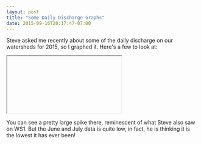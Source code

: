 ```yaml
---
layout: post
title: "Some Daily Discharge Graphs"
date: 2015-09-16T20:17:47-07:00
---
```


Steve asked me recently about some of the daily discharge on our watersheds for 2015, so I graphed it. Here's a few to look at:

<iframe srcdoc="
<html><head>
<script src="https://cdnjs.cloudflare.com/ajax/libs/d3/3.5.6/d3.min.js" charset="utf-8"></script>
  <script src="http://labratrevenge.com/d3-tip/javascripts/d3.tip.v0.6.3.js"></script>
</head>
<style>
  body {
  font-family: 'Helvetica Neue', Helvetica, sans-serif;
  font-size: 10px;
  font-style: normal;
  background-color: grey;
}
  
 path { 
  stroke: purple;
  stroke-width: 2;
  fill: none;
}

.axis path,
.axis line {
  fill: none;
  stroke: #fff;
  shape-rendering: crispEdges;
}

.line {
  fill: none;
  stroke: purple;
  shape-rendering: crispEdges;
}
</style>
<body>
<p> This is Watershed 2, in 2015</p>
  <script>
      var margin = {
      top: 20,
      right: 20,
      bottom: 30,
      left: 50
    },
    width = 700 - margin.left - margin.right,
    height = 400 - margin.top - margin.bottom;

  var format = d3.time.format("%Y-%m-%d");

  var date_format = d3.time.format("%d %b");

  var x = d3.time.scale()
    .range([0, width]);

  var y = d3.scale.linear()
    .range([height, 0]);

  var xAxis = d3.svg.axis()
    .scale(x)
    .orient("bottom")
    .tickFormat(date_format);

  var yAxis = d3.svg.axis()
    .scale(y)
    .orient("left");

  var valueline = d3.svg.line()
    .interpolate("basis")
    .x(function(d) {
      return x(d.MyDate);
    })
    .y(function(d) {
      return y(d.Mean_Q);
    });


  var svg = d3.select("body").append("svg")
    .attr("width", width + margin.left + margin.right)
    .attr("height", height + margin.top + margin.bottom)
    .append("g")
    .attr("transform", "translate(" + margin.left + "," + margin.top + ")");

  d3.csv("https://raw.githubusercontent.com/dataRonin/weir2k/master/GSWS02_2015_daily.csv",
    function(d) {
      return {
        Sitecode: d.STCODE,
        Format: d.FORMAT,
        Wateryear: d.WATERYEAR,
        MyDate: format.parse(d.DATE),
        Mean_Q: +d.MEAN_Q,
        Max_Q: +d.MAX_Q,
        Min_Q: +d.MIN_Q,
      };
    },
    function(error, rows) {
      rows.forEach(function(d) {
        x.domain(d3.extent(rows, function(d) {
          return d.MyDate;
        }));
        y.domain(d3.extent(rows, function(d) {
          return d.Mean_Q;
        }));
        
        svg.append("g")
          .attr("class", "x axis")
          .attr("transform", "translate(0," + height + ")")
          .call(xAxis);

        svg.append("g")
          .attr("class", "y axis")
          .call(yAxis)
          .append("text")
          .attr("transform", "rotate(-90)")
          .attr("y", 20)
          .attr("dy", ".71em")
          .style("text-anchor", "end")
          .text("Mean Q, cfs");

        svg.append("path")
          .attr("class", "line")
          .attr("d", valueline(rows));
      });
    });
  </script>
</body></html>"></iframe>

You can see a pretty large spike there, reminescent of what Steve also saw on WS1. But the June and July data is quite low, in fact, he is thinking it is the lowest it has ever been!

